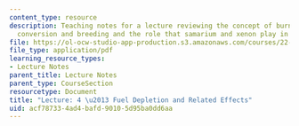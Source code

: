 ```yaml
---
content_type: resource
description: Teaching notes for a lecture reviewing the concept of burn up, transmutation,
  conversion and breeding and the role that samarium and xenon play in operations.
file: https://ol-ocw-studio-app-production.s3.amazonaws.com/courses/22-091-nuclear-reactor-safety-spring-2008/acf787334ad4bafd90105d95ba0dd6aa_MIT22_091S08_lec04note.pdf
file_type: application/pdf
learning_resource_types:
- Lecture Notes
parent_title: Lecture Notes
parent_type: CourseSection
resourcetype: Document
title: "Lecture: 4 \u2013 Fuel Depletion and Related Effects"
uid: acf78733-4ad4-bafd-9010-5d95ba0dd6aa
---
```

